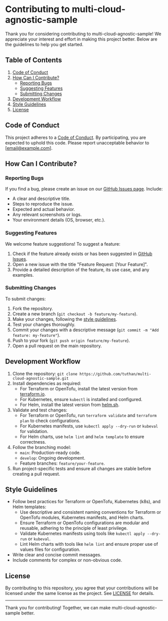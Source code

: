 # Contributing to multi-cloud-agnostic-sample

Thank you for considering contributing to multi-cloud-agnostic-sample! We appreciate your interest and effort in making this project better. Below are the guidelines to help you get started.

## Table of Contents

1. [Code of Conduct](#code-of-conduct)
2. [How Can I Contribute?](#how-can-i-contribute)
    - [Reporting Bugs](#reporting-bugs)
    - [Suggesting Features](#suggesting-features)
    - [Submitting Changes](#submitting-changes)
3. [Development Workflow](#development-workflow)
4. [Style Guidelines](#style-guidelines)
5. [License](#license)

## Code of Conduct

This project adheres to a [Code of Conduct](CODE_OF_CONDUCT.md). By participating, you are expected to uphold this code. Please report unacceptable behavior to [email@example.com].

## How Can I Contribute?

### Reporting Bugs

If you find a bug, please create an issue on our [GitHub Issues page](https://github.com/tuthan/multi-cloud-agnostic-sample/issues). Include:

- A clear and descriptive title.
- Steps to reproduce the issue.
- Expected and actual behavior.
- Any relevant screenshots or logs.
- Your environment details (OS, browser, etc.).

### Suggesting Features

We welcome feature suggestions! To suggest a feature:

1. Check if the feature already exists or has been suggested in [GitHub Issues](https://github.com/tuthan/multi-cloud-agnostic-sample/issues).
2. Open a new issue with the title "Feature Request: [Your Feature]".
3. Provide a detailed description of the feature, its use case, and any examples.

### Submitting Changes

To submit changes:

1. Fork the repository.
2. Create a new branch (`git checkout -b feature/my-feature`).
3. Make your changes, following the [style guidelines](#style-guidelines).
4. Test your changes thoroughly.
5. Commit your changes with a descriptive message (`git commit -m "Add feature: my-feature"`).
6. Push to your fork (`git push origin feature/my-feature`).
7. Open a pull request on the main repository.

## Development Workflow

1. Clone the repository: `git clone https://github.com/tuthan/multi-cloud-agnostic-sample.git`
2. Install dependencies as required:
    - For Terraform or OpenTofu, install the latest version from [terraform.io](https://www.terraform.io/).
    - For Kubernetes, ensure `kubectl` is installed and configured.
    - For Helm, install the latest version from [helm.sh](https://helm.sh/).
3. Validate and test changes:
    - For Terraform or OpenTofu, run `terraform validate` and `terraform plan` to check configurations.
    - For Kubernetes manifests, use `kubectl apply --dry-run` or `kubeval` for validation.
    - For Helm charts, use `helm lint` and `helm template` to ensure correctness.
4. Follow the branching model:
    - `main`: Production-ready code.
    - `develop`: Ongoing development.
    - Feature branches: `feature/your-feature`.
5. Run project-specific tests and ensure all changes are stable before creating a pull request.

## Style Guidelines

- Follow best practices for Terraform or OpenTofu, Kubernetes (k8s), and Helm templates:
  - Use descriptive and consistent naming conventions for Terraform or OpenTofu modules, Kubernetes manifests, and Helm charts.
  - Ensure Terraform or OpenTofu configurations are modular and reusable, adhering to the principle of least privilege.
  - Validate Kubernetes manifests using tools like `kubectl apply --dry-run` or `kubeval`.
  - Lint Helm charts with tools like `helm lint` and ensure proper use of values files for configuration.
- Write clear and concise commit messages.
- Include comments for complex or non-obvious code.

## License

By contributing to this repository, you agree that your contributions will be licensed under the same license as the project. See [LICENSE](LICENSE) for details.

---

Thank you for contributing! Together, we can make multi-cloud-agnostic-sample better.
